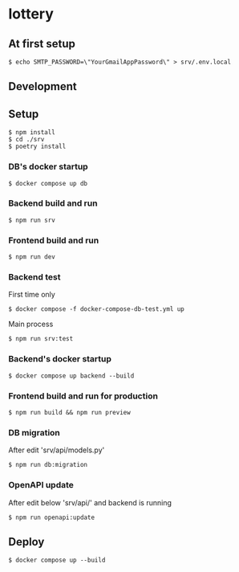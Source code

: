 # lottery

## At first setup

```
$ echo SMTP_PASSWORD=\"YourGmailAppPassword\" > srv/.env.local
```

## Development

## Setup

```
$ npm install
$ cd ./srv
$ poetry install
```

### DB's docker startup

```
$ docker compose up db
```

### Backend build and run

```
$ npm run srv
```

### Frontend build and run

```
$ npm run dev
```

### Backend test

First time only

```
$ docker compose -f docker-compose-db-test.yml up
```

Main process

```
$ npm run srv:test
```

### Backend's docker startup

```
$ docker compose up backend --build
```

### Frontend build and run for production

```
$ npm run build && npm run preview
```

### DB migration

After edit 'srv/api/models.py'

```
$ npm run db:migration
```

### OpenAPI update

After edit below 'srv/api/' and backend is running

```
$ npm run openapi:update
```

## Deploy

```
$ docker compose up --build
```
